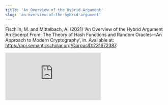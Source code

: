 ```yaml
---
title: 'An Overview of the Hybrid Argument'
slug: 'an-overview-of-the-hybrid-argument'
---
```


Fischlin, M. and Mittelbach, A. (2021) ‘An Overview of the Hybrid Argument An Excerpt From: The Theory of Hash Functions and Random Oracles—An Approach to Modern Cryptography’, in. Available at: https://api.semanticscholar.org/CorpusID:231672387.

![](https://static.meri.garden/0649bc2788186100f128c3ab23dc6c25.pdf)